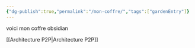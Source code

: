 ```yaml
---
{"dg-publish":true,"permalink":"/mon-coffre/","tags":["gardenEntry"]}
---
```



voici mon coffre obsidian


[[Architecture P2P\|Architecture P2P]]